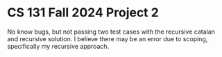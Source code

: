# CS 131 Fall 2024 Project 2

No  know bugs, but not passing two test cases with the recursive catalan and recursive solution. I believe there may be an error due to scoping, specifically my recursive approach.

